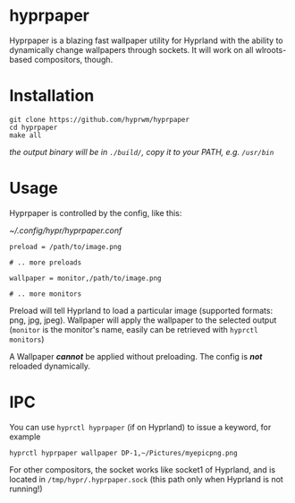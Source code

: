 # hyprpaper

Hyprpaper is a blazing fast wallpaper utility for Hyprland with the ability to dynamically change wallpapers through sockets. It will work on all wlroots-based compositors, though.

# Installation

```
git clone https://github.com/hyprwm/hyprpaper
cd hyprpaper
make all
```
*the output binary will be in `./build/`, copy it to your PATH, e.g. `/usr/bin`*

# Usage

Hyprpaper is controlled by the config, like this:

*~/.config/hypr/hyprpaper.conf*
```
preload = /path/to/image.png

# .. more preloads

wallpaper = monitor,/path/to/image.png

# .. more monitors
```

Preload will tell Hyprland to load a particular image (supported formats: png, jpg, jpeg). Wallpaper will apply the wallpaper to the selected output (`monitor` is the monitor's name, easily can be retrieved with `hyprctl monitors`)

A Wallpaper ***cannot*** be applied without preloading. The config is ***not*** reloaded dynamically.

# IPC
You can use `hyprctl hyprpaper` (if on Hyprland) to issue a keyword, for example
```
hyprctl hyprpaper wallpaper DP-1,~/Pictures/myepicpng.png
```

For other compositors, the socket works like socket1 of Hyprland, and is located in `/tmp/hypr/.hyprpaper.sock` (this path only when Hyprland is not running!)
